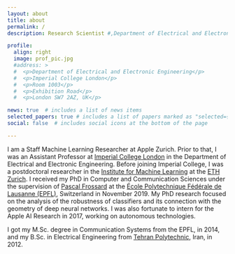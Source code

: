 ```yaml
---
layout: about
title: about
permalink: /
description: Research Scientist #,Department of Electrical and Electronic Engineering, <a href="https://imperial.ac.uk/">Imperial College London</a>.

profile:
  align: right
  image: prof_pic.jpg
  #address: >   
  #  <p>Department of Electrical and Electronic Engineering</p> 
  #  <p>Imperial College London</p>    
  #  <p>Room 1003</p>
  #  <p>Exhibition Road</p>
  #  <p>London SW7 2AZ, UK</p>

news: true  # includes a list of news items
selected_papers: true # includes a list of papers marked as "selected={true}"
social: false  # includes social icons at the bottom of the page

---
```


I am a Staff Machine Learning Researcher at Apple Zurich. Prior to that, I was an Assistant Professor at <a href="https://imperial.ac.uk/">Imperial College London</a> in the Department of Electrical and Electronic Engineering. Before joining Imperial College, I was a postdoctoral researcher in the <a href="https://ml.inf.ethz.ch/">Institute for Machine Learning</a> at the <a href="http://ethz.ch/en.html">ETH Zurich</a>. I received my PhD in Computer and Communication Sciences under the supervision of <a href="https://people.epfl.ch/pascal.frossard">Pascal Frossard</a> at the <a href="https://www.epfl.ch/">École Polytechnique Fédérale de Lausanne (EPFL)</a>, Switzerland in November 2019. My PhD research focused on the analysis of the robustness of classifiers and its connection with the geometry of deep neural networks. I was also fortunate to intern for the Apple AI Research in 2017, working on autonomous technologies.

I got my M.Sc. degree in Communication Systems from the EPFL, in 2014, and my B.Sc. in Electrical Engineering from <a href="https://aut.ac.ir/en">Tehran Polytechnic</a>, Iran, in 2012.
